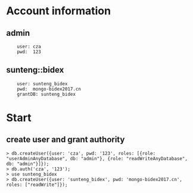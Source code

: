# Account information

## admin
```
    user: cza
    pwd:  123
```

## sunteng::bidex
```
    user: sunteng_bidex
    pwd:  mongo-bidex2017.cn
    grantDB: sunteng_bidex
```


# Start

## create user and grant authority
```
> db.createUser({user: 'cza', pwd: '123', roles: [{role: "userAdminAnyDatabase", db: "admin"}, {role: "readWriteAnyDatabase", db: "admin"}]});
> db.auth('cza', '123');
> use sunteng_bidex
> db.createUser({user: 'sunteng_bidex', pwd: 'mongo-bidex2017.cn', roles: ["readWrite"]});
```
